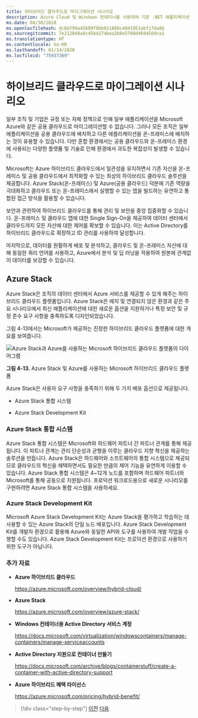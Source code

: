 ```yaml
---
title: 하이브리드 클라우드로 마이그레이션 시나리오
description: Azure Cloud 및 Windows 컨테이너를 사용하여 기존 .NET 애플리케이션 현대화 | 하이브리드 클라우드 시나리오로 마이그레이션
ms.date: 04/30/2018
ms.openlocfilehash: dcbb799a45609f8bb811866c4041951abf1fda8b
ms.sourcegitcommit: 7e2128d4a4c45b4274bea3b8e5760d4694569ca1
ms.translationtype: HT
ms.contentlocale: ko-KR
ms.lasthandoff: 01/14/2020
ms.locfileid: "75937369"
---
```

# <a name="migrate-to-hybrid-cloud-scenarios"></a>하이브리드 클라우드로 마이그레이션 시나리오

일부 조직 및 기업은 규정 또는 자체 정책으로 인해 일부 애플리케이션을 Microsoft Azure와 같은 공용 클라우드로 마이그레이션할 수 없습니다. 그러나 모든 조직은 일부 애플리케이션을 공용 클라우드에 배치하고 다른 애플리케이션을 온-프레미스에 배치하는 것이 유용할 수 있습니다. 다만 혼합 환경에서는 공용 클라우드와 온-프레미스 환경에 사용되는 다양한 플랫폼 및 기술로 인해 환경에서 과도한 복잡성이 발생할 수 있습니다.

Microsoft는 Azure 하이브리드 클라우드에서 일관성을 유지하면서 기존 자산을 온-프레미스 및 공용 클라우드에서 최적화할 수 있는 최상의 하이브리드 클라우드 솔루션을 제공합니다. Azure Stack(온-프레미스) 및 Azure(공용 클라우드) 덕분에 기존 역량을 극대화하고 클라우드 또는 온-프레미스에서 실행할 수 있는 앱을 빌드하는 유연하고 통합된 접근 방식을 활용할 수 있습니다.

보안과 관련하여 하이브리드 클라우드를 통해 관리 및 보안을 중앙 집중화할 수 있습니다. 온-프레미스 및 클라우드 앱에 대한 Single Sign-On을 제공하여 데이터 센터에서 클라우드까지 모든 자산에 대한 제어를 확보할 수 있습니다. 이는 Active Directory를 하이브리드 클라우드로 확장하고 ID 관리를 사용하여 달성합니다.

마지막으로, 데이터를 원활하게 배포 및 분석하고, 클라우드 및 온-프레미스 자산에 대해 동일한 쿼리 언어를 사용하고, Azure에서 분석 및 딥 러닝을 적용하여 원본에 관계없이 데이터를 보강할 수 있습니다.

## <a name="azure-stack"></a>Azure Stack

Azure Stack은 조직의 데이터 센터에서 Azure 서비스를 제공할 수 있게 해주는 하이브리드 클라우드 플랫폼입니다. Azure Stack은 에지 및 연결되지 않은 환경과 같은 주요 시나리오에서 최신 애플리케이션에 대한 새로운 옵션을 지원하거나 특정 보안 및 규정 준수 요구 사항을 충족하도록 디자인되었습니다.

그림 4-13에서는 Microsoft가 제공하는 진정한 하이브리드 클라우드 플랫폼에 대한 개요를 보여줍니다.

![Azure Stack과 Azure를 사용하는 Microsoft 하이브리드 클라우드 플랫폼의 다이어그램](./media/migrate-to-hybrid-cloud-scenarios/microsoft-hybrid-cloud-platform.png)

**그림 4-13.** Azure Stack 및 Azure를 사용하는 Microsoft 하이브리드 클라우드 플랫폼

Azure Stack은 사용자 요구 사항을 충족하기 위해 두 가지 배포 옵션으로 제공됩니다.

- Azure Stack 통합 시스템

- Azure Stack Development Kit

### <a name="azure-stack-integrated-systems"></a>Azure Stack 통합 시스템

Azure Stack 통합 시스템은 Microsoft와 하드웨어 파트너 간 파트너 관계를 통해 제공됩니다. 이 파트너 관계는 관리 단순성과 균형을 이루는 클라우드 지향 혁신을 제공하는 솔루션을 만듭니다. Azure Stack은 하드웨어와 소프트웨어의 통합 시스템으로 제공되므로 클라우드의 혁신을 채택하면서도 필요한 만큼의 제어 기능을 유연하게 이용할 수 있습니다. Azure Stack 통합 시스템은 4~12개 노드를 포함하며 하드웨어 파트너와 Microsoft를 통해 공동으로 지원됩니다. 프로덕션 워크로드용으로 새로운 시나리오를 구현하려면 Azure Stack 통합 시스템을 사용하세요.

### <a name="azure-stack-development-kit"></a>Azure Stack Development Kit

Microsoft Azure Stack Development Kit는 Azure Stack을 평가하고 학습하는 데 사용할 수 있는 Azure Stack의 단일 노드 배포입니다. Azure Stack Development Kit를 개발자 환경으로 활용해 Azure와 동일한 API와 도구를 사용하여 개발 작업을 수행할 수도 있습니다. Azure Stack Development Kit는 프로덕션 환경으로 사용하기 위한 도구가 아닙니다.

### <a name="additional-resources"></a>추가 자료

- **Azure 하이브리드 클라우드**

    <https://azure.microsoft.com/overview/hybrid-cloud/>

- **Azure Stack**

    <https://azure.microsoft.com/overview/azure-stack/>

- **Windows 컨테이너용 Active Directory 서비스 계정**

    <https://docs.microsoft.com/virtualization/windowscontainers/manage-containers/manage-serviceaccounts>

- **Active Directory 지원으로 컨테이너 만들기**

    <https://docs.microsoft.com/archive/blogs/containerstuff/create-a-container-with-active-directory-support>

- **Azure 하이브리드 혜택 라이선스**

    <https://azure.microsoft.com/pricing/hybrid-benefit/>

>[!div class="step-by-step"]
>[이전](life-cycle-ci-cd-pipelines-devops-tools.md)
>[다음](../walkthroughs-technical-get-started-overview.md)
